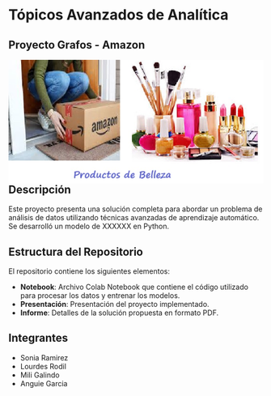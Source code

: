 # Tópicos Avanzados de Analítica
## Proyecto Grafos - Amazon


<img src="https://raw.githubusercontent.com/AnguieGarciaB/topicosanalitica/main/Proyecto%20Grafos/Amazon_Belleza.jpg" style="float: left; margin-right: 15px;" />


## Descripción
Este proyecto presenta una solución completa para abordar un problema de análisis de datos utilizando técnicas avanzadas de aprendizaje automático. Se desarrolló un modelo de XXXXXX en Python.

## Estructura del Repositorio
El repositorio contiene los siguientes elementos:

- **Notebook**: Archivo Colab Notebook que contiene el código utilizado para procesar los datos y entrenar los modelos.
- **Presentación**: Presentación del proyecto implementado.
- **Informe**: Detalles de la solución propuesta en formato PDF.


## Integrantes
- Sonia Ramirez
- Lourdes Rodil
- Mili Galindo
- Anguie Garcia
